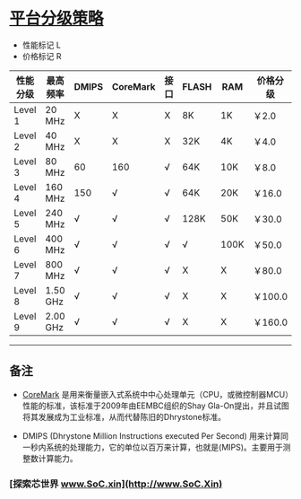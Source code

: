 ﻿# [平台分级策略](https://github.com/SoCXin/Level)


* 性能标记 L
* 价格标记 R


| 性能分级 | 最高频率 | DMIPS | CoreMark | 接口 | FLASH | RAM | 价格分级 |
| ------- | -------- | ---- | --------- | --- | ---- | ---- | ------ |
| Level 1 | 20 MHz   | X    | X         | X   |   8K |    1K |   ￥2.0 |
| Level 2 | 40 MHz   | X    | X         | X   |  32K |    4K |   ￥4.0 |
| Level 3 | 80 MHz   | 60   | 160       | √   |  64K |   10K |   ￥8.0 |
| Level 4 | 160 MHz  | 150  | √         | √   |  64K |   20K |  ￥16.0 |
| Level 5 | 240 MHz  | √    | √         | √   | 128K |   50K |  ￥30.0 |
| Level 6 | 400 MHz  | √    | √         | √   |  √   |  100K |  ￥50.0 |
| Level 7 | 800 MHz  | √    | √         | √   |  X   |    X  |  ￥80.0 |
| Level 8 | 1.50 GHz | √    | √         | √   |  X   |    X  | ￥100.0 |
| Level 9 | 2.00 GHz | √    | √         | √   |  X   |    X  | ￥160.0 |


---

## 备注

* [CoreMark](https://www.eembc.org/coremark/index.php) 是用来衡量嵌入式系统中中心处理单元（CPU，或微控制器MCU）性能的标准，该标准于2009年由EEMBC组织的Shay Gla-On提出，并且试图将其发展成为工业标准，从而代替陈旧的Dhrystone标准。

* DMIPS (Dhrystone Million Instructions executed Per Second) 用来计算同一秒内系统的处理能力，它的单位以百万来计算，也就是(MIPS)。主要用于测整数计算能力。

### [探索芯世界 www.SoC.xin](http://www.SoC.Xin)
